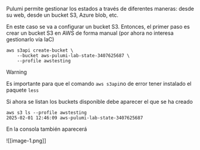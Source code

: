 Pulumi permite gestionar los estados a través de diferentes maneras: desde su web, desde un bucket S3, Azure blob, etc.

En este caso se va a configurar un bucket S3. Entonces, el primer paso es crear un bucket S3 en AWS de forma manual (por ahora no interesa gestionarlo vía IaC)

```
aws s3api create-bucket \
	--bucket aws-pulumi-lab-state-3407625687 \
	--profile awstesting
```

> [!warning]
> Es importante para que el comando `aws s3api`no de error tener instalado el paquete `less`

Si ahora se listan los buckets disponible debe aparecer el que se ha creado
```
aws s3 ls --profile awstesting  
2025-02-01 12:46:09 aws-pulumi-lab-state-3407625687
```

En la consola también aparecerá

![[image-1.png]]